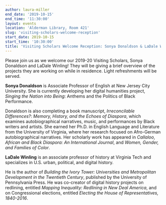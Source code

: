 ```yaml
---
author: laura-miller
end_date: '2019-10-15'
end_time: '11:30:00'
layout: events
location: 'Alderman Library, Room 421'
slug: 'visiting-scholars-welcome-reception'
start_date: 2019-10-15
start_time: '10:30:00'
title: 'Visiting Scholars Welcome Reception: Sonya Donaldson & LaDale Winling'
---
```



Please join us as we welcome our 2019-20 Visiting Scholars, Sonya Donaldson and LaDale Winling! They will be giving a brief overview of the projects they are working on while in residence. Light refreshments will be served.


**Sonya Donaldson** is Associate Professor of English at New Jersey City University. She is currently developing her digital humanities project, *Singing the Nation into Being*: Anthems and the Politics of Black Performance.

Donaldson is also completing a book manuscript, *Irreconcilable Differences?*: *Memory, History, and the Echoes of Diaspora*, which examines autobiographical narratives, music, and performances by Black writers and artists. She earned her Ph.D. in English Language and Literature from the University of Virginia, where her research focused on Afro-German autobiographical narratives.  Her scholarly work has appeared in *Callaloo*, *African and Black Diaspora: An International Journal*, and *Women, Gender, and Families of Color*.

**LaDale Winling** is an associate professor of history at Virginia Tech and specializes in U.S. urban, political, and digital history.

He is the author of *Building the Ivory Tower: Universities and Metropolitan Development in the Twentieth Century*, published by the University of Pennsylvania Press. He was co-creator of digital history projects on redlining, entitled *Mapping Inequality: Redlining in New Deal America*, and on Congressional elections, entitled *Electing the House of Representatives, 1840-2016*.
